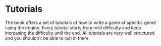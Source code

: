 # Tutorials

The book offers a set of tutorials of how to write a game of specific genre using the engine. Every tutorial starts
from mild difficulty and keep increasing the difficulty until the end. All tutorials are very well structured and
you shouldn't be able to lost in them.